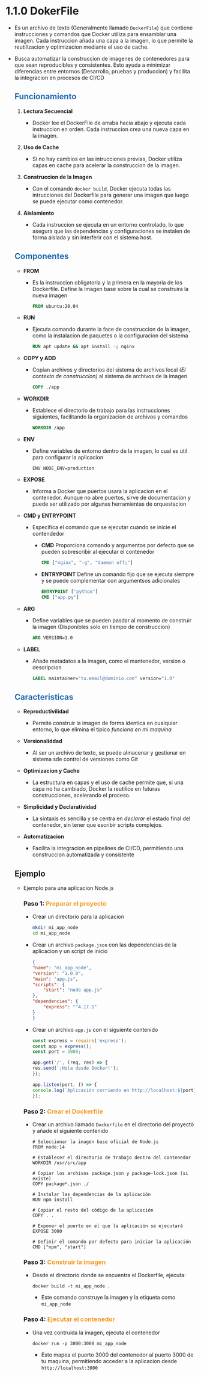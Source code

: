 # 1.1.0 DokerFile

* Es un archivo de texto (Generalmente llamado `DockerFile`) que contiene instrucciones y comandos que Docker utiliza para ensamblar una imagen. Cada instruccion añada una capa a la imagen, lo que permite la reutilizacion y optimizacion mediante el uso de cache.

* Busca automatizar la construccion de imagenes de contenedores para que sean reproducibles y consistentes. Esto ayuda a minimizar diferencias entre entornos (Desarrollo, pruebas y produccion) y facilita la integracion en procesos de CI/CD

    ## <span style="color:#2168b0">Funcionamiento</span>
    
    1. **Lectura Secuencial**
        * Docker lee el DockerFile de arraba hacia abajo y ejecuta cada instruccion en orden. Cada instruccion crea una nueva capa en la imagen.
        
    2. **Uso de Cache**
        * Si no hay cambios en las intrucciones previas, Docker utiliza capas en cache para acelerar la construccion de la imagen.
        
    3. **Construccion de la Imagen**
        * Con el comando `docker build`, Docker ejecuta todas las intrucciones del Dockerfile para generar una imagen que luego se puede ejecutar como contenedor.
        
    4. **Aislamiento**
        * Cada instruccion se ejecuta en un entorno controlado, lo que asegura que las dependencias y configuraciones se instalen de forma aislada y sin interferir con el sistema host.
        
    ## <span style="color:#2168b0">Componentes</span>
    
    * **FROM**
        * Es la instruccion obligatoria y la primera en la mayoria de los Dockerfile. Define la imagen base sobre la cual se construira la nueva imagen
        
            ```dockerfile
            FROM ubuntu:20.04
            ```
    * **RUN**
        * Ejecuta comando durante la face de construccion de la imagen, como la instalacion de paquetes o la configuracion del sistema
        
            ```dockerfile
            RUN apt update && apt install -y nginx
            ```    
        
    * **COPY y ADD**
        * Copian archivos y directorios del sistema de archivos local *(El contexto de construccion)* al sistema de archivos de la imagen
        
            ```dockerfile
            COPY ./app
            ```         
    * **WORKDIR**
        * Establece el directorio de trabajo para las instrucciones siguientes, facilitando la organizacion de archivos y comandos

            ```dockerfile
            WORKDIR /app
            ```        

    * **ENV**
        * Define variables de entorno dentro de la imagen, lo cual es util para configurar la aplicacion
                    
            ```docker
            ENV NODE_ENV=production
            ```
    * **EXPOSE**
        * Informa a Docker que puertos usara la aplicacion en el contenedor. Aunque no abre puertos, sirve de documentacion y puede ser utilizado por algunas herramientas de orquestacion
        
    * **CMD y ENTRYPOINT**
        * Especifica el comando que se ejecutar cuando se inicie el contendedor
        
            * **CMD** Proporciona comando y argumentos por defecto que se pueden sobrescribir al ejecutar el contenedor
        
                ```dockerfile    
                CMD ["nginx", "-g", "daemon off;"]
                ```            
            * **ENTRYPOINT** Define un comando fijo que se ejecuta siempre y se puede complementar con argumentsos adicionales
            
                ```dockerfile
                ENTRYPOINT ["python"]
                CMD ["app.py"]
                ```
    * **ARG**
        * Define variables que se pueden pasdar al momento de construir la imagen (Disponibles solo en tiempo de construccion)
        
            ```dockerfile
            ARG VERSION=1.0
            ```
    * **LABEL**
        * Añade metadatos a la imagen, como el mantenedor, version o descripcion
                    
            ```dockerfile
            LABEL maintainer="tu.email@dominio.com" version="1.0"
            ```

    ## <span style="color:#2168b0">Caracteristicas</span>
    
    * **Reproductivilidad**
        * Permite construir la imagen de forma identica en cualquier entorno, lo que elimina el tipico *funciona en mi maquina*
        
    * **Versionaliddad**
        * Al ser un archivo de texto, se puede almacenar y gestionar en sistema sde control de versiones como Git
        
    * **Optimizacion y Cache**
        * La estructura en capas y el uso de cache permite que, si una capa no ha cambiado, Docker la reutilice en futuras construcciones, acelerando el proceso.
        
    * **Simplicidad y Declaratividad**
        * La sintaxis es sencilla y se centra en *declarar* el estado final del contenedor, sin tener que escribir scripts complejos.
        
    * **Automatizacion**
        * Facilita la integracion en pipelines de CI/CD, permitiendo una construccion automatizada y consistente
        

    ## Ejemplo
    
    * Ejemplo para una aplicacion Node.js
    
        ### Paso 1: <span style="color:#f39921">Preparar el proyecto</span>
        
        * Crear un directorio para la aplicacion
        
            ```bash
            mkdir mi_app_node
            cd mi_app_node
            ```
        * Crear un archivo `package.json` con las dependencias de la aplicacion y un script de inicio
        
            ```json
            {
            "name": "mi_app_node",
            "version": "1.0.0",
            "main": "app.js",
            "scripts": {
                "start": "node app.js"
            },
            "dependencies": {
                "express": "^4.17.1"
            }
            }
            ```
        * Crear un archivo `app.js` con el siguiente contenido
        
            ```javascript
            const express = require('express');
            const app = express();
            const port = 3000;

            app.get('/', (req, res) => {
            res.send('¡Hola desde Docker!');
            });

            app.listen(port, () => {
            console.log(`Aplicación corriendo en http://localhost:${port}`);
            });
            ```
        ### Paso 2: <span style="color:#f39921">Crear el Dockerfile</span>
        
        * Crear un archivo llamado `Dockerfile`  en el directorio del proyecto y añade el siguiente contenido
        
            ```docker
            # Seleccionar la imagen base oficial de Node.js
            FROM node:14

            # Establecer el directorio de trabajo dentro del contenedor
            WORKDIR /usr/src/app

            # Copiar los archivos package.json y package-lock.json (si existe)
            COPY package*.json ./

            # Instalar las dependencias de la aplicación
            RUN npm install

            # Copiar el resto del código de la aplicación
            COPY . .

            # Exponer el puerto en el que la aplicación se ejecutará
            EXPOSE 3000

            # Definir el comando por defecto para iniciar la aplicación
            CMD ["npm", "start"]
            ```

        ### Paso 3: <span style="color:#f39921">Construir la imagen</span>
        
        * Desde el directorio donde se encuentra el Dockerfile, ejecuta:
       
            ```docker
            docker build -t mi_app_node .
            ```
            * Este comando construye la imagen y la etiqueta como `mi_app_node`
            
        ### Paso 4: <span style="color:#f39921">Ejecutar el contenedor</span>
        
        * Una vez contruida la imagen, ejecuta el contenedor

            ```docker
            docker run -p 3000:3000 mi_app_node
            ```
            * Esto mapea el puerto 3000 del contenedor al puerto 3000 de tu maquina, permitiendo acceder a la aplicacion desde `http://localhost:3000`




          



            





